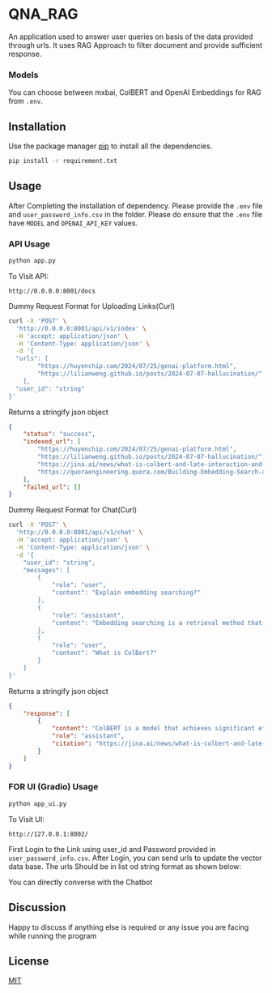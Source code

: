 # QNA_RAG

An application used to answer user queries on basis of the data provided through urls. It uses RAG Approach to filter document and provide sufficient response.

### Models
You can choose between mxbai, ColBERT and OpenAI Embeddings for RAG from `.env`.

## Installation

Use the package manager [pip](https://pip.pypa.io/en/stable/) to install all the dependencies.

```bash
pip install -r requirement.txt
```

## Usage
After Completing the installation of dependency. Please provide the `.env` file and  `user_password_info.csv` in the folder. Please do ensure that the `.env` file have `MODEL` and `OPENAI_API_KEY` values.

### API Usage 

```bash
python app.py
```
To Visit API:

`http://0.0.0.0:8001/docs`  

Dummy Request Format for Uploading Links(Curl)
```bash
curl -X 'POST' \
  'http://0.0.0.0:8001/api/v1/index' \
  -H 'accept: application/json' \
  -H 'Content-Type: application/json' \
  -d '{
  "urls": [
        "https://huyenchip.com/2024/07/25/genai-platform.html",
        "https://lilianweng.github.io/posts/2024-07-07-hallucination/"
    ],
  "user_id": "string"
}'
```
Returns a stringify json object
```json
{
    "status": "success",
    "indexed_url": [
        "https://huyenchip.com/2024/07/25/genai-platform.html",
        "https://lilianweng.github.io/posts/2024-07-07-hallucination/",
        "https://jina.ai/news/what-is-colbert-and-late-interaction-and-why-they-matter-in-search/",
        "https://quoraengineering.quora.com/Building-Embedding-Search-at-Quora"
    ],
    "failed_url": []
}
```
Dummy Request Format for Chat(Curl)
```bash
curl -X 'POST' \
  'http://0.0.0.0:8001/api/v1/chat' \
  -H 'accept: application/json' \
  -H 'Content-Type: application/json' \
  -d '{
    "user_id": "string",
    "messages": [
        {
            "role": "user",
            "content": "Explain embedding searching?"
        },
        {
            "role": "assistant",
            "content": "Embedding searching is a retrieval method that involves generating embeddings for documents or data points and then searching for similar embeddings to find relevant information. It is computationally expensive but can be improved over time to outperform term-based retrieval."
        },
        {
            "role": "user",
            "content": "What is ColBert?"
        }
    ]
}'
```
Returns a stringify json object
```json
{
    "response": [
        {
            "content": "ColBERT is a model that achieves significant efficiency gains by reducing computational costs (FLOPs) and latency compared to traditional BERT-based ranking models. It matches or exceeds the effectiveness of BERT-based models with much lower computational demands.",
            "role": "assistant",
            "citation": "https://jina.ai/news/what-is-colbert-and-late-interaction-and-why-they-matter-in-search/"
        }
    ]
}
```


### FOR UI (Gradio) Usage
```bash
python app_ui.py
```
To Visit UI:

`http://127.0.0.1:8002/` 

First Login to the Link using user_id and Password provided in `user_password_info.csv`. After Login, you can send urls to update the vector data base. The urls Should be in list od string format as shown below:


You can directly converse with the Chatbot

## Discussion

Happy to discuss if anything else is required or any issue you are facing while running the program

## License

[MIT](https://choosealicense.com/licenses/mit/)
